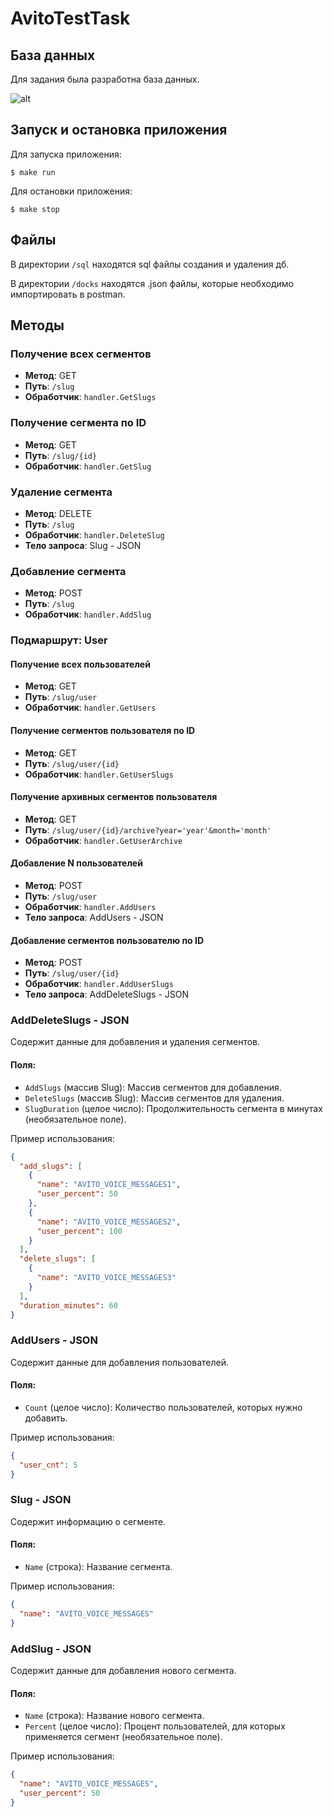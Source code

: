 # AvitoTestTask

## База данных

Для задания была разработна база данных.

![alt](https://i.imgur.com/V9HOOco.png)

## Запуск и остановка приложения

Для запуска приложения:

```
$ make run
```

Для остановки приложения:
```
$ make stop
```

## Файлы

В директории ```/sql``` находятся sql файлы создания и удаления дб.

В директории ```/docks``` находятся .json файлы, которые необходимо импортировать в postman.

## Методы

### Получение всех сегментов

- **Метод**: GET
- **Путь**: `/slug`
- **Обработчик**: `handler.GetSlugs`

### Получение сегмента по ID

- **Метод**: GET
- **Путь**: `/slug/{id}`
- **Обработчик**: `handler.GetSlug`

### Удаление сегмента

- **Метод**: DELETE
- **Путь**: `/slug`
- **Обработчик**: `handler.DeleteSlug`
- **Тело запроса**: Slug - JSON

### Добавление сегмента

- **Метод**: POST
- **Путь**: `/slug`
- **Обработчик**: `handler.AddSlug`


### Подмаршрут: User

#### Получение всех пользователей

- **Метод**: GET
- **Путь**: `/slug/user`
- **Обработчик**: `handler.GetUsers`

#### Получение сегментов пользователя по ID

- **Метод**: GET
- **Путь**: `/slug/user/{id}`
- **Обработчик**: `handler.GetUserSlugs`

#### Получение архивных сегментов пользователя

- **Метод**: GET
- **Путь**: `/slug/user/{id}/archive?year='year'&month='month'`
- **Обработчик**: `handler.GetUserArchive`


#### Добавление N пользователей

- **Метод**: POST
- **Путь**: `/slug/user`
- **Обработчик**: `handler.AddUsers`
- **Тело запроса**: AddUsers - JSON

#### Добавление сегментов пользователю по ID

- **Метод**: POST
- **Путь**: `/slug/user/{id}`
- **Обработчик**: `handler.AddUserSlugs`
- **Тело запроса**: AddDeleteSlugs - JSON


### AddDeleteSlugs - JSON

Содержит данные для добавления и удаления сегментов.

#### Поля:

- `AddSlugs` (массив Slug): Массив сегментов для добавления.
- `DeleteSlugs` (массив Slug): Массив сегментов для удаления.
- `SlugDuration` (целое число): Продолжительность сегмента в минутах (необязательное поле).

Пример использования:

```json
{
  "add_slugs": [
    {
      "name": "AVITO_VOICE_MESSAGES1",
      "user_percent": 50
    },
    {
      "name": "AVITO_VOICE_MESSAGES2",
      "user_percent": 100
    }
  ],
  "delete_slugs": [
    {
      "name": "AVITO_VOICE_MESSAGES3"
    }
  ],
  "duration_minutes": 60
}
```

### AddUsers - JSON

Содержит данные для добавления пользователей.

#### Поля:

- `Count` (целое число): Количество пользователей, которых нужно добавить.

Пример использования:

```json
{
  "user_cnt": 5
}
```

### Slug - JSON

Содержит информацию о сегменте.

#### Поля:

- `Name` (строка): Название сегмента.

Пример использования:

```json
{
  "name": "AVITO_VOICE_MESSAGES"
}
```

### AddSlug - JSON

Содержит данные для добавления нового сегмента.

#### Поля:

- `Name` (строка): Название нового сегмента.
- `Percent` (целое число): Процент пользователей, для которых применяется сегмент (необязательное поле).

Пример использования:

```json
{
  "name": "AVITO_VOICE_MESSAGES",
  "user_percent": 50
}
```
